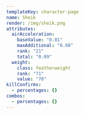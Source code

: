 ```yaml
---
templateKey: character-page
name: Sheik
render: /img/sheik.png
attributes:
  airAcceleration:
    baseValue: "0.01"
    maxAdditional: "0.08"
    rank: "21"
    total: "0.09"
  weight:
    class: featherweight
    rank: "71"
    value: "78"
killConfirms:
  - percentages: {}
combos:
  - percentages: {}
---
```

